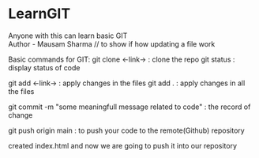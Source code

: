 # LearnGIT
Anyone with this can learn basic GIT <br>
Author - Mausam Sharma   // to show if how updating a file work

Basic commands for GIT:
git clone <-link-> : clone the repo
git status : display status of code

git add <-link-> : apply changes in the files
git add . : apply changes in all the files

git commit -m "some meaningfull message related to code" : the record of change

git push origin main : to push your code to the remote(Github) repository

created index.html and now we are going to push it into our repository
